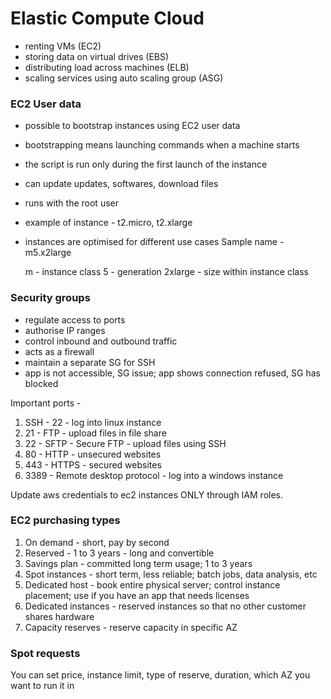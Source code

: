 # Elastic Compute Cloud

- renting VMs (EC2)
- storing data on virtual drives (EBS)
- distributing load across machines (ELB)
- scaling services using auto scaling group (ASG)

### EC2 User data
- possible to bootstrap instances using EC2 user data
- bootstrapping means launching commands when a machine starts
- the script is run only during the first launch of the instance
- can update updates, softwares, download files
- runs with the root user
- example of instance - t2.micro, t2.xlarge

- instances are optimised for different use cases
  Sample name - m5.x2large

  m - instance class
  5 - generation
  2xlarge - size within instance class

### Security groups
- regulate access to ports
- authorise IP ranges
- control inbound and outbound traffic
- acts as a firewall
- maintain a separate SG for SSH
- app is not accessible, SG issue; app shows connection refused, SG has blocked

Important ports -
1. SSH - 22 - log into linux instance
2. 21 - FTP - upload files in file share
3. 22 - SFTP - Secure FTP - upload files using SSH
4. 80 - HTTP - unsecured websites
5. 443 - HTTPS - secured websites
6. 3389 - Remote desktop protocol - log into a windows instance

Update aws credentials to ec2 instances ONLY through IAM roles.

### EC2 purchasing types
1. On demand - short, pay by second
2. Reserved - 1 to 3 years - long and convertible
3. Savings plan - committed long term usage; 1 to 3 years
4. Spot instances - short term, less reliable; batch jobs, data analysis, etc
5. Dedicated host - book entire physical server; control instance placement; use if you have an app that needs licenses
6. Dedicated instances - reserved instances so that no other customer shares hardware
7. Capacity reserves - reserve capacity in specific AZ

### Spot requests
You can set price, instance limit, type of reserve, duration, which AZ you want to run it in
